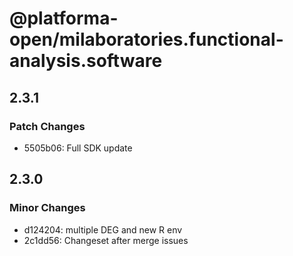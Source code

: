 # @platforma-open/milaboratories.functional-analysis.software

## 2.3.1

### Patch Changes

- 5505b06: Full SDK update

## 2.3.0

### Minor Changes

- d124204: multiple DEG and new R env
- 2c1dd56: Changeset after merge issues
